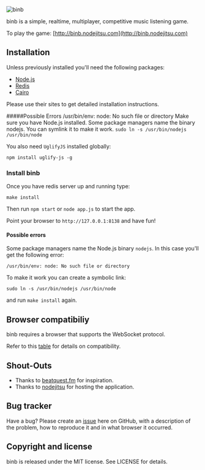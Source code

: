 ![binb](http://dl.dropbox.com/u/58444696/binb-logo.png)

binb is a simple, realtime, multiplayer, competitive music listening game.

To play the game: [http://binb.nodejitsu.com](http://binb.nodejitsu.com)

## Installation

Unless previously installed you'll need the following packages:

- [Node.js](http://nodejs.org/)
- [Redis](http://redis.io/)
- [Cairo](http://cairographics.org/)

Please use their sites to get detailed installation instructions.

#####Possible Errors
    /usr/bin/env: node: No such file or directory
Make sure you have Node.js installed. Some package managers name the binary nodejs. You can symlink it to make it work.
`sudo ln -s /usr/bin/nodejs /usr/bin/node`

You also need `UglifyJS` installed globally:

```shell
npm install uglify-js -g
```

### Install binb

Once you have redis server up and running type:

```shell
make install
```

Then run `npm start` or `node app.js` to start the app.

Point your browser to `http://127.0.0.1:8138` and have fun!

#### Possible errors

Some package managers name the Node.js binary `nodejs`. In this case you'll get
the following error:

```shell
/usr/bin/env: node: No such file or directory
```

To make it work you can create a symbolic link:

```shell
sudo ln -s /usr/bin/nodejs /usr/bin/node
```

and run `make install` again.

## Browser compatibiliy

binb requires a browser that supports the WebSocket protocol.

Refer to this [table](http://caniuse.com/websockets) for details on
compatibility.

## Shout-Outs

- Thanks to [beatquest.fm](http://beatquest.fm) for inspiration.
- Thanks to [nodejitsu](http://nodejitsu.com/) for hosting the application.

## Bug tracker

Have a bug? Please create an [issue](https://github.com/lpinca/binb/issues)
here on GitHub, with a description of the problem, how to reproduce it and in
what browser it occurred.

## Copyright and license

binb is released under the MIT license. See LICENSE for details.

